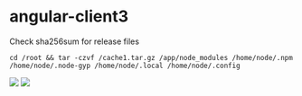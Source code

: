 # angular-client3

Check sha256sum for release files

`cd /root && tar -czvf /cache1.tar.gz /app/node_modules /home/node/.npm /home/node/.node-gyp /home/node/.local /home/node/.config`

[![](https://images.microbadger.com/badges/image/imdocker1/angular-client3.svg)](https://microbadger.com/images/imdocker1/angular-client3 "Get your own image badge on microbadger.com")
[![](https://images.microbadger.com/badges/version/imdocker1/angular-client3.svg)](https://microbadger.com/images/imdocker1/angular-client3 "Get your own version badge on microbadger.com")
